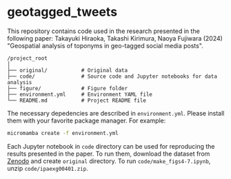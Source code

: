 # geotagged_tweets
This repository contains code used in the research presented in the following paper: Takayuki Hiraoka, Takashi Kirimura, Naoya Fujiwara (2024) "Geospatial analysis of toponyms in geo-tagged social media posts".

```
/project_root
│
├── original/           # Original data
├── code/               # Source code and Jupyter notebooks for data analysis
├── figure/             # Figure folder
├── environment.yml     # Environment YAML file 
└── README.md           # Project README file
```

The necessary depedencies are described in `environment.yml`. Please install them with your favorite package manager.
For example:

```bash
micromamba create -f environment.yml
```

Each Jupyter notebook in `code` directory can be used for reproducing the results presented in the paper. To run them, download the dataset from [Zenodo](https://doi.org/10.5281/zenodo.13860969) and create `original` directory. To run `code/make_figs4-7.ipynb`, unzip `code/ipaexg00401.zip`. 